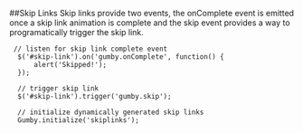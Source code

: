 ##Skip Links
Skip links provide two events, the onComplete event is emitted once a skip link animation is complete and the skip event provides a way to programatically trigger the skip link.

```
 // listen for skip link complete event
  $('#skip-link').on('gumby.onComplete', function() {
      alert('Skipped!');
  });
 
  // trigger skip link
  $('#skip-link').trigger('gumby.skip');
 
  // initialize dynamically generated skip links
  Gumby.initialize('skiplinks');
```